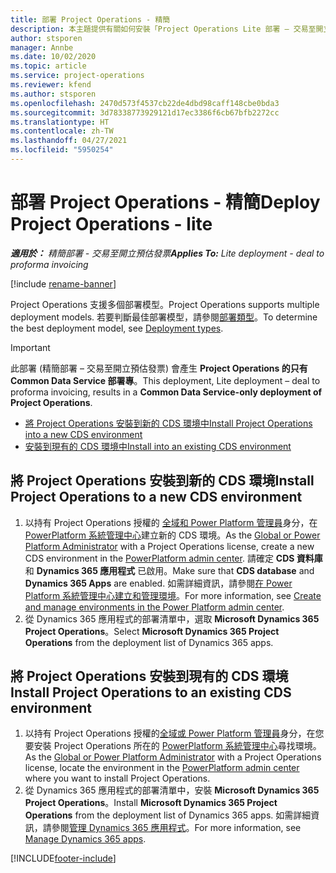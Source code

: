 ```yaml
---
title: 部署 Project Operations - 精簡
description: 本主題提供有關如何安裝「Project Operations Lite 部署 – 交易至開立預估發票」的資訊。
author: stsporen
manager: Annbe
ms.date: 10/02/2020
ms.topic: article
ms.service: project-operations
ms.reviewer: kfend
ms.author: stsporen
ms.openlocfilehash: 2470d573f4537cb22de4dbd98caff148cbe0bda3
ms.sourcegitcommit: 3d78338773929121d17ec3386f6cb67bfb2272cc
ms.translationtype: HT
ms.contentlocale: zh-TW
ms.lasthandoff: 04/27/2021
ms.locfileid: "5950254"
---
```

# <a name="deploy-project-operations---lite"></a><span data-ttu-id="0acc1-103">部署 Project Operations - 精簡</span><span class="sxs-lookup"><span data-stu-id="0acc1-103">Deploy Project Operations - lite</span></span>

<span data-ttu-id="0acc1-104">_**適用於：** 精簡部署 - 交易至開立預估發票_</span><span class="sxs-lookup"><span data-stu-id="0acc1-104">_**Applies To:** Lite deployment - deal to proforma invoicing_</span></span>

[!include [rename-banner](~/includes/cc-data-platform-banner.md)]

<span data-ttu-id="0acc1-105">Project Operations 支援多個部署模型。</span><span class="sxs-lookup"><span data-stu-id="0acc1-105">Project Operations supports multiple deployment models.</span></span> <span data-ttu-id="0acc1-106">若要判斷最佳部署模型，請參閱[部署類型](determine-deployment-type.md)。</span><span class="sxs-lookup"><span data-stu-id="0acc1-106">To determine the best deployment model, see [Deployment types](determine-deployment-type.md).</span></span>


> [!IMPORTANT]
> <span data-ttu-id="0acc1-107">此部署 (精簡部署 – 交易至開立預估發票) 會產生 **Project Operations 的只有 Common Data Service 部署專**。</span><span class="sxs-lookup"><span data-stu-id="0acc1-107">This deployment, Lite deployment – deal to proforma invoicing, results in a **Common Data Service-only deployment of Project Operations**.</span></span>

- [<span data-ttu-id="0acc1-108">將 Project Operations 安裝到新的 CDS 環境中</span><span class="sxs-lookup"><span data-stu-id="0acc1-108">Install Project Operations into a new CDS environment</span></span>](#new)
- [<span data-ttu-id="0acc1-109">安裝到現有的 CDS 環境中</span><span class="sxs-lookup"><span data-stu-id="0acc1-109">Install into an existing CDS environment</span></span>](#existing)



## <a name="install-project-operations-to-a-new-cds-environment"></a><a name="new"></a><span data-ttu-id="0acc1-110">將 Project Operations 安裝到新的 CDS 環境</span><span class="sxs-lookup"><span data-stu-id="0acc1-110">Install Project Operations to a new CDS environment</span></span>

1. <span data-ttu-id="0acc1-111">以持有 Project Operations 授權的 [全域和 Power Platform 管理員](/power-platform/admin/global-service-administrators-can-administer-without-license)身分，在 [PowerPlatform 系統管理中心](https://admin.powerplatform.com)建立新的 CDS 環境。</span><span class="sxs-lookup"><span data-stu-id="0acc1-111">As the [Global or Power Platform Administrator](/power-platform/admin/global-service-administrators-can-administer-without-license) with a Project Operations license, create a new CDS environment in the [PowerPlatform admin center](https://admin.powerplatform.com).</span></span> <span data-ttu-id="0acc1-112">請確定 **CDS 資料庫** 和 **Dynamics 365 應用程式** 已啟用。</span><span class="sxs-lookup"><span data-stu-id="0acc1-112">Make sure that **CDS database** and **Dynamics 365 Apps** are enabled.</span></span> <span data-ttu-id="0acc1-113">如需詳細資訊，請參閱[在 Power Platform 系統管理中心建立和管理環境](/power-platform/admin/create-environment#create-an-environment-in-the-power-platform-admin-center)。</span><span class="sxs-lookup"><span data-stu-id="0acc1-113">For more information, see [Create and manage environments in the Power Platform admin center](/power-platform/admin/create-environment#create-an-environment-in-the-power-platform-admin-center).</span></span>
2. <span data-ttu-id="0acc1-114">從 Dynamics 365 應用程式的部署清單中，選取 **Microsoft Dynamics 365 Project Operations**。</span><span class="sxs-lookup"><span data-stu-id="0acc1-114">Select **Microsoft Dynamics 365 Project Operations** from the deployment list of Dynamics 365 apps.</span></span>


## <a name="install-project-operations-to-an-existing-cds-environment"></a><a name="existing"></a><span data-ttu-id="0acc1-115">將 Project Operations 安裝到現有的 CDS 環境</span><span class="sxs-lookup"><span data-stu-id="0acc1-115">Install Project Operations to an existing CDS environment</span></span>

1. <span data-ttu-id="0acc1-116">以持有 Project Operations 授權的[全域或 Power Platform 管理員](/power-platform/admin/global-service-administrators-can-administer-without-license)身分，在您要安裝 Project Operations 所在的 [PowerPlatform 系統管理中心](https://admin.powerplatform.com)尋找環境。</span><span class="sxs-lookup"><span data-stu-id="0acc1-116">As the [Global or Power Platform Administrator](/power-platform/admin/global-service-administrators-can-administer-without-license) with a Project Operations license, locate the environment in the [PowerPlatform admin center](https://admin.powerplatform.com) where you want to install Project Operations.</span></span>
2. <span data-ttu-id="0acc1-117">從 Dynamics 365 應用程式的部署清單中，安裝 **Microsoft Dynamics 365 Project Operations**。</span><span class="sxs-lookup"><span data-stu-id="0acc1-117">Install **Microsoft Dynamics 365 Project Operations** from the deployment list of Dynamics 365 apps.</span></span> <span data-ttu-id="0acc1-118">如需詳細資訊，請參閱[管理 Dynamics 365 應用程式](/power-platform/admin/manage-apps)。</span><span class="sxs-lookup"><span data-stu-id="0acc1-118">For more information, see [Manage Dynamics 365 apps](/power-platform/admin/manage-apps).</span></span>




[!INCLUDE[footer-include](../includes/footer-banner.md)]